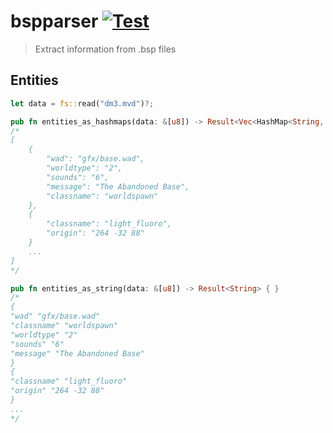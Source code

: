# bspparser [![Test](https://github.com/vikpe/bspparser/actions/workflows/test.yml/badge.svg)](https://github.com/vikpe/bspparser/actions/workflows/test.yml)

> Extract information from .bsp files

## Entities

```rust
let data = fs::read("dm3.mvd")?;

pub fn entities_as_hashmaps(data: &[u8]) -> Result<Vec<HashMap<String, String>>> { }
/*
[
    {
        "wad": "gfx/base.wad", 
        "worldtype": "2", 
        "sounds": "6", 
        "message": "The Abandoned Base", 
        "classname": "worldspawn"
    },
    {
        "classname": "light_fluoro",
        "origin": "264 -32 88"
    }
    ...
]
*/

pub fn entities_as_string(data: &[u8]) -> Result<String> { }
/*
{
"wad" "gfx/base.wad"
"classname" "worldspawn"
"worldtype" "2"
"sounds" "6"
"message" "The Abandoned Base"
}
{
"classname" "light_fluoro"
"origin" "264 -32 88"
}
...
*/
```
